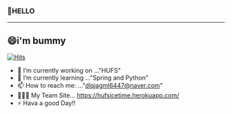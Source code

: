 ### 👋HELLO
---------------------

## 😄i'm bummy 
[![Hits](https://hits.seeyoufarm.com/api/count/incr/badge.svg?url=https%3A%2F%2Fgithub.com%2Fdlqjagml&count_bg=%2379C83D&title_bg=%23555555&icon=&icon_color=%23E7E7E7&title=hits&edge_flat=false)](https://hits.seeyoufarm.com)
- 🔭 I’m currently working on ..."HUFS"
- 🌱 I’m currently learning ..."Spring and Python"
- 📫 How to reach me: ..."dlqjagml6447@naver.com"
- 👩‍👦‍👦 My Team Site... https://hufsicetime.herokuapp.com/
- ⚡ Hava a good Day!!

